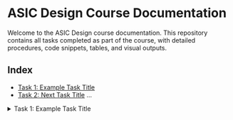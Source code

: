 # ASIC Design Course Documentation

Welcome to the ASIC Design course documentation. This repository contains all tasks completed as part of the course, with detailed procedures, code snippets, tables, and visual outputs.

## Index
- [Task 1: Example Task Title](#task-1-example-task-title)
- [Task 2: Next Task Title](#task-2-next-task-title)
...

<details>
  <summary>Task 1: Example Task Title</summary>

### Objective
Explain what this task is about.

### Procedure
1. Step 1
2. Step 2
3. Step 3

### Code Snippet
</details>
